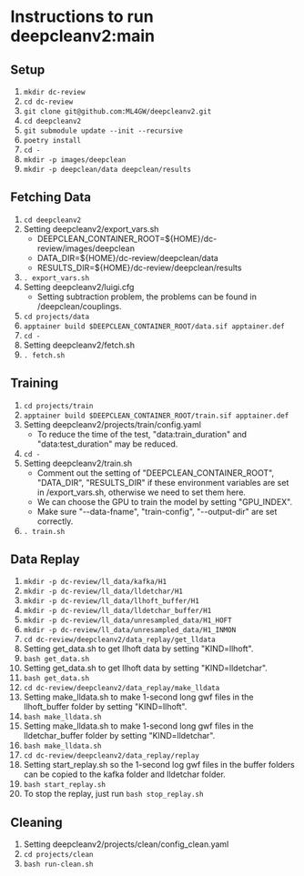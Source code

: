 # Instructions to run deepcleanv2:main

## Setup
1. `mkdir dc-review`
2. `cd dc-review`
3. `git clone git@github.com:ML4GW/deepcleanv2.git`
4. `cd deepcleanv2`
5. `git submodule update --init --recursive`
6. `poetry install`
7. `cd -`
8. `mkdir -p images/deepclean`
9. `mkdir -p deepclean/data deepclean/results`

## Fetching Data
1. `cd deepcleanv2`
2. Setting deepcleanv2/export_vars.sh
    - DEEPCLEAN_CONTAINER_ROOT=\${HOME}/dc-review/images/deepclean
    - DATA_DIR=\${HOME}/dc-review/deepclean/data
    - RESULTS_DIR=${HOME}/dc-review/deepclean/results
3. `. export_vars.sh`
4. Setting deepcleanv2/luigi.cfg
    - Setting subtraction problem, the problems can be found in /deepclean/couplings.
5. `cd projects/data`
6. `apptainer build $DEEPCLEAN_CONTAINER_ROOT/data.sif apptainer.def`
7. `cd -`
8. Setting deepcleanv2/fetch.sh
9. `. fetch.sh`

## Training
1. `cd projects/train`
2. `apptainer build $DEEPCLEAN_CONTAINER_ROOT/train.sif apptainer.def`
3. Setting deepcleanv2/projects/train/config.yaml
    - To reduce the time of the test, "data:train_duration" and "data:test_duration" may be reduced.
4. `cd -`
5. Setting deepcleanv2/train.sh
    - Comment out the setting of "DEEPCLEAN_CONTAINER_ROOT", "DATA_DIR", "RESULTS_DIR" if these environment variables are set in /export_vars.sh, otherwise we need to set them here.
    - We can choose the GPU to train the model by setting "GPU_INDEX".
    - Make sure "--data-fname", "train-config", "--output-dir" are set correctly.
6. `. train.sh`

## Data Replay
1. `mkdir -p dc-review/ll_data/kafka/H1`
2. `mkdir -p dc-review/ll_data/lldetchar/H1`
3. `mkdir -p dc-review/ll_data/llhoft_buffer/H1`
4. `mkdir -p dc-review/ll_data/lldetchar_buffer/H1`
5. `mkdir -p dc-review/ll_data/unresampled_data/H1_HOFT`
6. `mkdir -p dc-review/ll_data/unresampled_data/H1_INMON`
7. `cd dc-review/deepcleanv2/data_replay/get_lldata`
8. Setting get_data.sh to get llhoft data by setting "KIND=llhoft".
9. `bash get_data.sh`
10. Setting get_data.sh to get llhoft data by setting "KIND=lldetchar".
11. `bash get_data.sh`
12. `cd dc-review/deepcleanv2/data_replay/make_lldata`
13. Setting make_lldata.sh to make 1-second long gwf files in the llhoft_buffer folder by setting "KIND=llhoft".
14. `bash make_lldata.sh`
15. Setting make_lldata.sh to make 1-second long gwf files in the lldetchar_buffer folder by setting "KIND=lldetchar".
16. `bash make_lldata.sh`
17. `cd dc-review/deepcleanv2/data_replay/replay`
18. Setting start_replay.sh so the 1-second log gwf files in the buffer folders can be copied to the kafka folder and lldetchar folder.
19. `bash start_replay.sh`
20. To stop the replay, just run `bash stop_replay.sh`

## Cleaning
1. Setting deepcleanv2/projects/clean/config_clean.yaml
2. `cd projects/clean`
3. `bash run-clean.sh`
